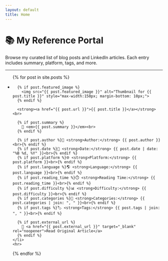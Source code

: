 ```yaml
---
layout: default
title: Home
---
```


# 📚 My Reference Portal

Browse my curated list of blog posts and LinkedIn articles. Each entry includes summary, platform, tags, and more.

---

<ul>
  {% for post in site.posts %}
    <li style="margin-bottom: 2rem;">

      {% if post.featured_image %}
        <img src="{{ post.featured_image }}" alt="Thumbnail for {{ post.title }}" style="max-width:150px; margin-bottom: 10px;">
      {% endif %}

      <strong><a href="{{ post.url }}">{{ post.title }}</a></strong><br>

      {% if post.summary %}
        📝 <em>{{ post.summary }}</em><br>
      {% endif %}

      {% if post.author %}👤 <strong>Author:</strong> {{ post.author }}<br>{% endif %}
      {% if post.date %}📅 <strong>Date:</strong> {{ post.date | date: "%B %d, %Y" }}<br>{% endif %}
      {% if post.platform %}🌐 <strong>Platform:</strong> {{ post.platform }}<br>{% endif %}
      {% if post.language %}🌎 <strong>Language:</strong> {{ post.language }}<br>{% endif %}
      {% if post.reading_time %}⏱️ <strong>Reading Time:</strong> {{ post.reading_time }}<br>{% endif %}
      {% if post.difficulty %}📊 <strong>Difficulty:</strong> {{ post.difficulty }}<br>{% endif %}
      {% if post.categories %}📂 <strong>Categories:</strong> {{ post.categories | join: ", " }}<br>{% endif %}
      {% if post.tags %}🏷️ <strong>Tags:</strong> {{ post.tags | join: ", " }}<br>{% endif %}

      {% if post.external_url %}
        🔗 <a href="{{ post.external_url }}" target="_blank" rel="noopener">Read Original Article</a>
      {% endif %}
    </li>
    <hr>
  {% endfor %}
</ul>
